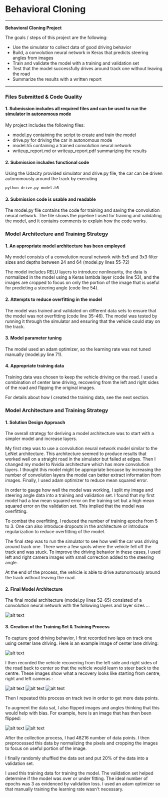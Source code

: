 # **Behavioral Cloning** 

---

**Behavioral Cloning Project**

The goals / steps of this project are the following:
* Use the simulator to collect data of good driving behavior
* Build, a convolution neural network in Keras that predicts steering angles from images
* Train and validate the model with a training and validation set
* Test that the model successfully drives around track one without leaving the road
* Summarize the results with a written report


[//]: # (Image References)

[image1]: ./examples/Model_Visualization.png "Model Visualization"
[image2]: ./examples/Gray_Image.jpg "Grayscaling"
[image3]: ./examples/center_2018_01_03_21_04_16_060.jpg "Recovery Image"
[image4]: ./examples/right_2018_01_03_21_04_16_060.jpg "Recovery Image"
[image5]: ./examples/left_2018_01_03_21_04_16_060.jpg "Recovery Image"
[image6]: ./examples/Normal_Image.jpg "Normal Image"
[image7]: ./examples/Reversed_Image.jpg "Flipped Image"

---
### Files Submitted & Code Quality

#### 1. Submission includes all required files and can be used to run the simulator in autonomous mode

My project includes the following files:
* model.py containing the script to create and train the model
* drive.py for driving the car in autonomous mode
* model.h5 containing a trained convolution neural network 
* writeup_report.md or writeup_report.pdf summarizing the results

#### 2. Submission includes functional code
Using the Udacity provided simulator and drive.py file, the car can be driven autonomously around the track by executing 
```sh
python drive.py model.h5
```

#### 3. Submission code is usable and readable

The model.py file contains the code for training and saving the convolution neural network. The file shows the pipeline I used for training and validating the model, and it contains comments to explain how the code works.

### Model Architecture and Training Strategy

#### 1. An appropriate model architecture has been employed

My model consists of a convolution neural network with 5x5 and 3x3 filter sizes and depths between 24 and 64 (model.py lines 55-72) 

The model includes RELU layers to introduce nonlinearity, the data is normalized in the model using a Keras lambda layer (code line 53), and the images are cropped to focus on only the portion of the image that is useful for predicting a steering angle (code line 54). 

#### 2. Attempts to reduce overfitting in the model

The model was trained and validated on different data sets to ensure that the model was not overfitting (code line 35-46). The model was tested by running it through the simulator and ensuring that the vehicle could stay on the track.

#### 3. Model parameter tuning

The model used an adam optimizer, so the learning rate was not tuned manually (model.py line 71).

#### 4. Appropriate training data

Training data was chosen to keep the vehicle driving on the road. I used a combination of center lane driving, recovering from the left and right sides of the road and flipping the original images. 

For details about how I created the training data, see the next section. 

### Model Architecture and Training Strategy

#### 1. Solution Design Approach

The overall strategy for deriving a model architecture was to start with a simpler model and increase layers.

My first step was to use a convolution neural network model similar to the LeNet architecture. This architecture seemed to produce results that worked well on a straight road in the simulator but failed at edges. Then I changed my model to Nvidia architecture which has more convolution layers. I thought this model might be appropriate because by increasing the number of convolution layers the model can better extract information from images. Finally, I used adam optimizer to reduce mean squared error.

In order to gauge how well the model was working, I split my image and steering angle data into a training and validation set. I found that my first model had a low mean squared error on the training set but a high mean squared error on the validation set. This implied that the model was overfitting. 

To combat the overfitting, I reduced the number of training epochs from 5 to 3. One can also introduce dropouts in the architecture or introduce regularization to reduce overfitting of the model.

The final step was to run the simulator to see how well the car was driving around track one. There were a few spots where the vehicle fell off the track and was stuck. To improve the driving behavior in these cases, I used left and right camera images with small correction added to the steering angle.

At the end of the process, the vehicle is able to drive autonomously around the track without leaving the road.

#### 2. Final Model Architecture

The final model architecture (model.py lines 52-65) consisted of a convolution neural network with the following layers and layer sizes ...

![alt text][image1]

#### 3. Creation of the Training Set & Training Process

To capture good driving behavior, I first recorded two laps on track one using center lane driving. Here is an example image of center lane driving:

![alt text][image2]

I then recorded the vehicle recovering from the left side and right sides of the road back to center so that the vehicle would learn to steer back to the centre. These images show what a recovery looks like starting from centre, right and left cameras :

![alt text][image3]
![alt text][image4]
![alt text][image5]

Then I repeated this process on track two in order to get more data points.

To augment the data sat, I also flipped images and angles thinking that this would help with bias. For example, here is an image that has then been flipped:

![alt text][image6]
![alt text][image7]

After the collection process, I had 48216 number of data points. I then preprocessed this data by normalizing the pixels and cropping the images to focus on useful portion of the image.


I finally randomly shuffled the data set and put 20% of the data into a validation set. 

I used this training data for training the model. The validation set helped determine if the model was over or under fitting. The ideal number of epochs was 3 as evidenced by validation loss. I used an adam optimizer so that manually training the learning rate wasn't necessary.
